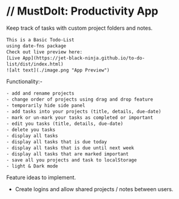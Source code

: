 # // MustDoIt: Productivity App

Keep track of tasks with custom project folders and notes.

    This is a Basic Todo-List
    using date-fns package
    Check out live preview here: 
    [Live App](https://jet-black-ninja.github.io/to-do-list/dist/index.html)
    ![alt text](./image.png "App Preview")

Functionality:-

    - add and rename projects
    - change order of projects using drag and drop feature
    - temporarily hide side panel
    - add tasks into your projects (title, details, due-date)
    - mark or un-mark your tasks as completed or important
    - edit you tasks (title, details, due-date)
    - delete you tasks
    - display all tasks
    - display all tasks that is due today
    - display all tasks that is due until next week
    - display all tasks that are marked important
    - save all you projects and task to localStorage
    - light & Dark mode

Feature ideas to implement.

- Create logins and allow shared projects / notes between users.


